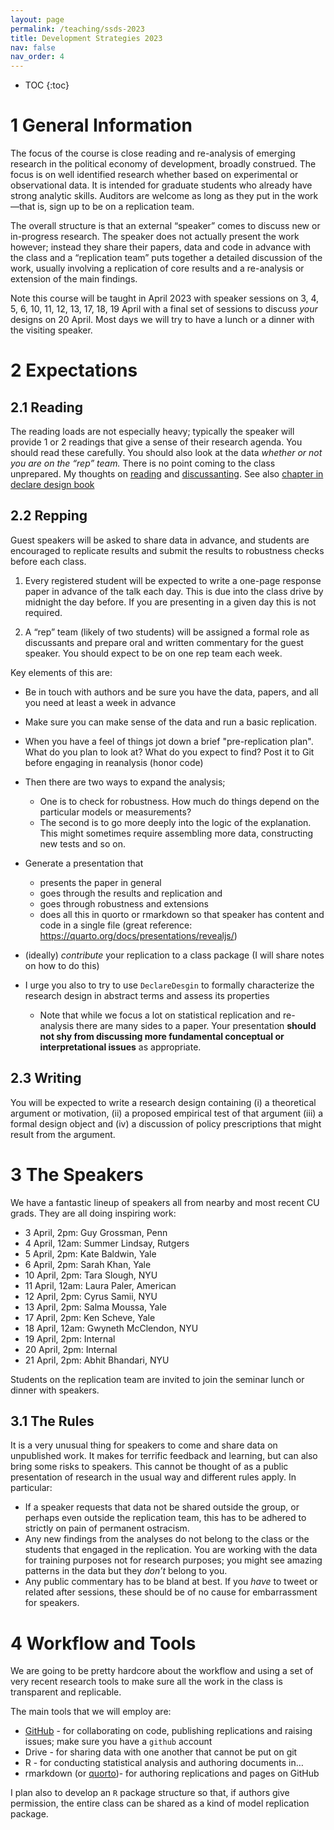 ```yaml
---
layout: page
permalink: /teaching/ssds-2023
title: Development Strategies 2023
nav: false
nav_order: 4
---
```


* TOC
{:toc}

# 1 General Information

The focus of the course is close reading and re-analysis of emerging
research in the political economy of development, broadly construed. The
focus is on well identified research whether based on experimental or
observational data. It is intended for graduate students who already
have strong analytic skills. Auditors are welcome as long as they put in
the work—that is, sign up to be on a replication team.

The overall structure is that an external “speaker” comes to discuss new
or in-progress research. The speaker does not actually present the work
however; instead they share their papers, data and code in advance with
the class and a “replication team” puts together a detailed discussion
of the work, usually involving a replication of core results and a
re-analysis or extension of the main findings.

Note this course will be taught in April 2023 with speaker sessions on
3, 4, 5, 6, 10, 11, 12, 13, 17, 18, 19 April with a final set of sessions
to discuss *your* designs on 20 April. Most days we will try to have a
lunch or a dinner with the visiting speaker.

# 2 Expectations

## 2.1 Reading

The reading loads are not especially heavy; typically the speaker will
provide 1 or 2 readings that give a sense of their research agenda. You
should read these carefully. You should also look at the data
<em>whether or not you are on the “rep” team.</em> There is no point
coming to the class unprepared. My thoughts on
<a href="https://macartan.github.io/teaching/how-to-read" rel="nofollow">reading</a>
and
<a href="https://macartan.github.io/teaching/how-to-critique" rel="nofollow">discussanting</a>.
See also [chapter in declare design
book](https://book.declaredesign.org/integration.html#reanalysis)

## 2.2 Repping

Guest speakers will be asked to share data in advance, and students are
encouraged to replicate results and submit the results to robustness
checks before each class.

1.  Every registered student will be expected to write a one-page
    response paper in advance of the talk each day. This is due into the
    class drive by midnight the day before. If you are presenting in a
    given day this is not required.

2.  A “rep” team (likely of two students) will be assigned a formal role
    as discussants and prepare oral and written commentary for the guest
    speaker. You should expect to be on one rep team each week.

Key elements of this are:

-   Be in touch with authors and be sure you have the data, papers, and
    all you need at least a week in advance

-   Make sure you can make sense of the data and run a basic
    replication.
        
-   When you have a feel of things jot down a brief "pre-replication
    plan". What do you plan to look at? What do you expect to find? Post it to Git before engaging in reanalysis (honor code)


-   Then there are two ways to expand the analysis;

    -   One is to check for robustness. How much do things depend on the
        particular models or measurements?
    -   The second is to go more deeply into the logic of the
        explanation. This might sometimes require assembling more data,
        constructing new tests and so on.

-   Generate a presentation that

    -   presents the paper in general
    -   goes through the results and replication and
    -   goes through robustness and extensions
    -   does all this in quorto or rmarkdown so that speaker has content
        and code in a single file (great reference:
        <https://quarto.org/docs/presentations/revealjs/>)

-   (ideally) *contribute* your replication to a class package (I will share notes
    on how to do this)

-   I urge you also to try to use `DeclareDesgin` to formally
    characterize the research design in abstract terms and assess its
    properties

    -   Note that while we focus a lot on statistical replication and
        re-analysis there are many sides to a paper. Your presentation
        <strong>should not shy from discussing more fundamental
        conceptual or interpretational issues</strong> as appropriate.

## 2.3 Writing

You will be expected to write a research design containing (i) a
theoretical argument or motivation, (ii) a proposed empirical test of
that argument (iii) a formal design object and (iv) a discussion of
policy prescriptions that might result from the argument.

# 3 The Speakers

We have a fantastic lineup of speakers all from nearby and most recent
CU grads. They are all doing inspiring work:


-   3 April, 2pm:  Guy Grossman, Penn
-   4 April, 12am: Summer Lindsay, Rutgers
-   5 April, 2pm: Kate Baldwin, Yale
-   6 April, 2pm: Sarah Khan, Yale
-   10 April, 2pm: Tara Slough, NYU
-   11 April, 12am: Laura Paler, American
-   12 April, 2pm: Cyrus Samii, NYU
-   13 April, 2pm: Salma Moussa, Yale
-   17 April, 2pm: Ken Scheve, Yale
-   18 April, 12am: Gwyneth McClendon, NYU
-   19 April, 2pm: Internal
-   20 April, 2pm: Internal
-   21 April, 2pm: Abhit Bhandari, NYU

Students on the replication team are invited to join the seminar lunch or dinner with speakers.

## 3.1 The Rules

It is a very unusual thing for speakers to come and share data on
unpublished work. It makes for terrific feedback and learning, but can
also bring some risks to speakers. This cannot be thought of as a public
presentation of research in the usual way and different rules apply. In
particular:

-   If a speaker requests that data not be shared outside the group, or
    perhaps even outside the replication team, this has to be adhered to
    strictly on pain of permanent ostracism.
-   Any new findings from the analyses do not belong to the class or the
    students that engaged in the replication. You are working with the
    data for training purposes not for research purposes; you might see
    amazing patterns in the data but they <em>don’t</em> belong to you.
-   Any public commentary has to be bland at best. If you <em>have</em>
    to tweet or related after sessions, these should be of no cause for
    embarrassment for speakers.

# 4 Workflow and Tools

We are going to be pretty hardcore about the workflow and using a set of
very recent research tools to make sure all the work in the class is
transparent and replicable.

The main tools that we will employ are:

-   [GitHub](https://github.com/) - for collaborating on code, publishing replications and
    raising issues; make sure you have a `github` account
-   Drive - for sharing data with one another that cannot be put on
    git
-   R - for conducting statistical analysis and authoring documents in…
-   rmarkdown (or [quorto](https://quarto.org/))- for authoring replications and pages on
    GitHub

I plan also to develop an `R` package structure so that, if authors give
permission, the entire class can be shared as a kind of model
replication package.
